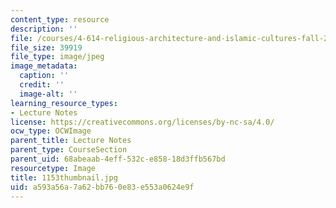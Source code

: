 ```yaml
---
content_type: resource
description: ''
file: /courses/4-614-religious-architecture-and-islamic-cultures-fall-2002/a593a56a7a62bb760e83e553a0624e9f_1153thumbnail.jpg
file_size: 39919
file_type: image/jpeg
image_metadata:
  caption: ''
  credit: ''
  image-alt: ''
learning_resource_types:
- Lecture Notes
license: https://creativecommons.org/licenses/by-nc-sa/4.0/
ocw_type: OCWImage
parent_title: Lecture Notes
parent_type: CourseSection
parent_uid: 68abeaab-4eff-532c-e858-18d3ffb567bd
resourcetype: Image
title: 1153thumbnail.jpg
uid: a593a56a-7a62-bb76-0e83-e553a0624e9f
---
```

